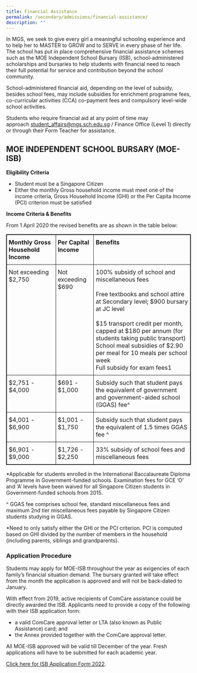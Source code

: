 ```yaml
---
title: Financial Assistance
permalink: /secondary/admissions/financial-assistance/
description: ""
---
```


In MGS, we seek to give every girl a meaningful schooling experience and to help her to MASTER to GROW and to SERVE in every phase of her life. The school has put in place comprehensive financial assistance schemes such as the MOE Independent School Bursary (ISB), school-administered scholarships and bursaries to help students with financial need to reach their full potential for service and contribution beyond the school community.

School-administered financial aid, depending on the level of subsidy, besides school fees, may include subsidies for enrichment programme fees, co-curricular activities (CCA) co-payment fees and compulsory level-wide school activities.
 
Students who require financial aid at any point of time may approach [student_affairs@mgs.sch.edu.sg](mailto:student_affairs@mgs.sch.edu.sg) / Finance Office (Level 1) directly or through their Form Teacher for assistance.

## MOE INDEPENDENT SCHOOL BURSARY (MOE-ISB)

**Eligibility Criteria**

*   Student must be a Singapore Citizen
*   Either the monthly Gross household income must meet one of the income criteria, Gross Household Income (GHI) or the Per Capita Income (PCI) criterion must be satisfied

**Income Criteria & Benefits**

From 1 April 2020 the revised benefits are as shown in the table below:

<style type="text/css">
.tg {
		border: 1px solid;
    border-collapse: collapse;
    border-spacing: 0;
}
.tg td {	
    border-color: black;
    border-style: solid;
    border-width: 1px;
    overflow: hidden;
    padding: 10px 5px;
    word-break: normal;
}
.tg th {
    border-color: black;
    border-style: solid;
    border-width: 1px;
    font-weight: normal;
    overflow: hidden;
    padding: 10px 5px;
    word-break: normal;
}
.tg .tg-mppl {
		border: 1px solid;
    text-align: left;
    vertical-align: top
}
.tg .tg-rdtm {
		border: 1px solid;
    font-weight: bold;
    text-align: left;
    vertical-align: top
}
</style>
<table class="tg">
  <thead>
    <tr>
      <th class="tg-rdtm">Monthly Gross Household Income</th>
      <th class="tg-rdtm">Per Capital Income</th>
      <th class="tg-rdtm">Benefits</th>
    </tr>
  </thead>
  <tbody>
    <tr>
      <td class="tg-mppl">Not exceeding<br>
        $2,750</td>
      <td class="tg-mppl">Not exceeding<br>
        $690</td>
      <td class="tg-mppl">100% subsidy of school and miscellaneous fees<br>
        <br>
        Free textbooks and school attire at Secondary level; $900 bursary at JC level <br>
        <br>
        $15 transport credit per month, capped at $180 per annum (for students taking public transport) <br>
        School meal subsidies of $2.90 per meal for 10 meals per school week<br>
        Full subsidy for exam fees1</td>
    </tr>
    <tr>
      <td class="tg-mppl">$2,751 - $4,000 </td>
      <td class="tg-mppl">$691 - $1,000 </td>
      <td class="tg-mppl">Subsidy such that student pays the equivalent of government and government-aided school (GGAS) fee^ </td>
    </tr>
    <tr>
      <td class="tg-mppl"> $4,001 - $6,900</td>
      <td class="tg-mppl">$1,001 - $1,750 </td>
      <td class="tg-mppl">Subsidy such that student pays the equivalent of 1.5 times GGAS fee ^ </td>
    </tr>
    <tr>
      <td class="tg-mppl"> $6,901 - $9,000</td>
      <td class="tg-mppl">$1,726 - $2,250</td>
      <td class="tg-mppl">33% subsidy of school fees and miscellaneous fees </td>
    </tr>
  </tbody>
</table>


*Applicable for students enrolled in the International Baccalaureate Diploma Programme in Government-funded schools. Examination fees for GCE ‘O’ and ‘A’ levels have been waived for all Singapore Citizen students in Government-funded schools from 2015. 

^ GGAS fee comprises school fee, standard miscellaneous fees and maximum 2nd tier miscellaneous fees payable by Singapore Citizen students studying in GGAS.

*Need to only satisfy either the GHI or the PCI criterion. PCI is computed based on GHI divided by the number of members in the household (including parents, siblings and grandparents).

### **Application Procedure**

Students may apply for MOE-ISB throughout the year as exigencies of each family’s financial situation demand. The bursary granted will take effect from the month the application is approved and will not be back-dated to January.

With effect from 2019, active recipients of ComCare assistance could be directly awarded the ISB. Applicants need to provide a copy of the following with their ISB application form:

*   a valid ComCare approval letter or LTA (also known as Public Assistance) card; and
*   the Annex provided together with the ComCare approval letter.

All MOE-ISB approved will be valid till December of the year. Fresh applications will have to be submitted for each academic year.

[Click here for ISB Application Form 2022](https://drive.google.com/file/d/1lx38lkPmHDvrH9u54KE_w7rOS-OeDGMe/view?usp=sharing).